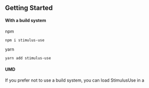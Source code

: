 ## Getting Started

#### With a build system

npm
```bash
npm i stimulus-use
```

yarn
```bash
yarn add stimulus-use
```

#### UMD

If you prefer not to use a build system, you can load StimulusUse in a <script> tag and it will be globally available through the window.StimulusUse object.

```html
<!doctype html>
<html>
<head>
  <meta charset="utf-8">
  <script src="https://unpkg.com/stimulus/dist/stimulus.umd.js"></script>
  <script src="https://unpkg.com/stimulus-use/dist/index.umd.js"></script>
  <script>
    (() => {
      const application = Stimulus.Application.start()

      application.register("hello", class extends Stimulus.Controller {
        connect(){
          StimulusUse.appear(this)
        }

        appear(){
          ...
        }
      })
    })()
  </script>
</head>
<body>
  <div data-controller="hello">
    …
  </div>
</body>
</html>
```

